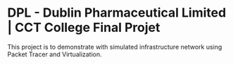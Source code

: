 # DPL - Dublin Pharmaceutical Limited | CCT College Final Projet


This project is to demonstrate with simulated infrastructure network using Packet Tracer and Virtualization.
